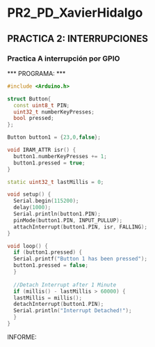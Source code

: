 # PR2_PD_XavierHidalgo

## PRACTICA 2: INTERRUPCIONES

### Practica A interrupción por GPIO


*** PROGRAMA: ***

``` cpp
#include <Arduino.h>

struct Button{
  const uint8_t PIN;
  uint32_t numberKeyPresses;
  bool pressed;
};

Button button1 = {23,0,false};

void IRAM_ATTR isr() {
  button1.numberKeyPresses += 1;
  button1.pressed = true;
}

static uint32_t lastMillis = 0;

void setup() {
  Serial.begin(115200);
  delay(1000);
  Serial.println(button1.PIN);
  pinMode(button1.PIN, INPUT_PULLUP);
  attachInterrupt(button1.PIN, isr, FALLING);
}

void loop() {
  if (button1.pressed) {
  Serial.printf("Button 1 has been pressed");
  button1.pressed = false;
  }
  
  //Detach Interrupt after 1 Minute
  if (millis() - lastMillis > 60000) {
  lastMillis = millis();
  detachInterrupt(button1.PIN);
  Serial.println("Interrupt Detached!");
  }
}
```

INFORME:

